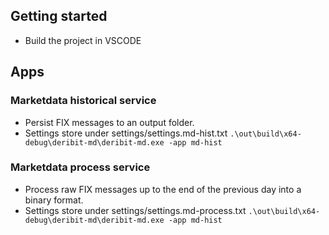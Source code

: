 ## Getting started

- Build the project in VSCODE

## Apps

### Marketdata historical service
- Persist FIX messages to an output folder.
- Settings store under settings/settings.md-hist.txt
`.\out\build\x64-debug\deribit-md\deribit-md.exe -app md-hist`

### Marketdata process service
- Process raw FIX messages up to the end of the previous day into a binary format.
- Settings store under settings/settings.md-process.txt
`.\out\build\x64-debug\deribit-md\deribit-md.exe -app md-hist`